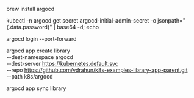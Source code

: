 brew install argocd

kubectl -n argocd get secret argocd-initial-admin-secret -o jsonpath="{.data.password}" | base64 -d; echo

argocd login --port-forward

argocd app create library \
--dest-namespace argocd \
--dest-server https://kubernetes.default.svc \
--repo https://github.com/vdrahun/k8s-examples-library-app-parent.git \
--path k8s/argocd

argocd app sync library